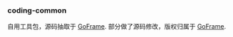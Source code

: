 
### coding-common 
 自用工具包，源码抽取于 [GoFrame](https://github.com/gogf/gf).
 部分做了源码修改，版权归属于 [GoFrame](https://github.com/gogf/gf).
 
